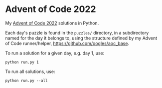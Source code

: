 # Advent of Code 2022

My [Advent of Code 2022](https://adventofcode.com/2022) solutions in Python.

Each day's puzzle is found in the ``puzzles/`` directory, in a subdirectory named for the day it belongs to, using the structure defined by my Advent of Code runner/helper, https://github.com/oogles/aoc_base.

To run a solution for a given day, e.g. day 1, use:

    python run.py 1

To run all solutions, use:

    python run.py --all

